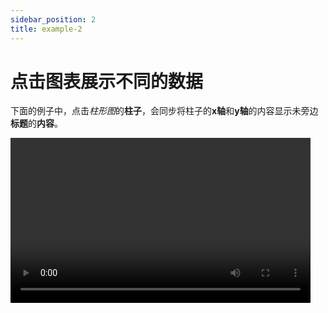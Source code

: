 ```yaml
---
sidebar_position: 2
title: example-2
---
```


# 点击图表展示不同的数据  

  下面的例子中，点击*柱形图*的**柱子**，会同步将柱子的**x轴**和**y轴**的内容显示未旁边**标题**的**内容**。  

<video controls src="/img/docs/实例/example-2.mp4" width="480" height="264" />